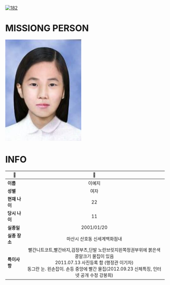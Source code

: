 [![182](https://img.shields.io/badge/%EC%8B%A4%EC%A2%85%EC%8B%A0%EA%B3%A0%EB%8A%94%20%EA%B5%AD%EB%B2%88%EC%97%86%EC%9D%B4-182-blue)](http://safe182.go.kr/index.do)

# MISSIONG PERSON

<img src="./missing_person.jpg">

# INFO

|🔑|💎|
|--|:--:|
|**이름**|이예지|
|**성별**|여자|
|**현재 나이**|22|
|**당시 나이**|11|
|**실종일**|2001/01/20|
|**실종 장소**|마산시 산호동 신세계백화점내|
|**특이사항**|빨간니트코트,빨간바지,검정부츠,단발 노란브릿지왼쪽정권부위에 붉은색 콩알크기 물집이 있음</br>2011.07.13 사진등록 함 (행정관 이기자)</br>동그란 눈. 왼손잡이. 손등 중앙에 빨간 물집(2012.09.23 신체특징, 인터넷 공개 수정 강봉희)|
